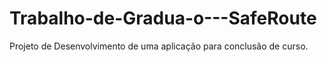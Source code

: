 # Trabalho-de-Gradua-o---SafeRoute
Projeto de Desenvolvimento de uma aplicação para conclusão de curso.
